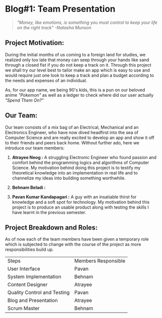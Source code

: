 # **Blog#1: Team Presentation**
> *"Money, like emotions, is something you must control to keep your life on the right track"
  -Natasha Munson*


## Project Motivation:

During the initial months of us coming to a foreign land for studies, we realized only too late that money can seep through your hands like sand through a closed fist if you do not keep a track on it. Through this project we shall try our level best to tailor make an app which is easy to use and would require just one look to keep a track and plan a budget according to the needs and expenses of an individual.

As, for our app name, we being 90's kids, this is a pun on our beloved anime *"Pokemon"* as well as a ledger to check where did our user actually *"Spend Them On?"*

## Our Team:

Our team consists of a mix bag of an Electrical, Mechanical and an Electronics Engineer, who have now dived headfirst into the sea of Computer Science and are  really excited to develop an app and show it off to their friends and peers back home. Without further ado, here we introduce our team members:

1. **Atrayee Neog :** A struggling Electronic Engineer who found passion and comfort behind the programming logics and algorithms of Computer Science. My motivation behind doing this project is to testify my theoretical knowledge into an implementation in real life and to channelize my ideas into building something worthwhile.

2. **Behnam Beladi :**

3. **Pavan Kumar Kandapagari :** A guy with an insatiable thirst for knowledge and a soft spot for technology. My motivation behind this project is to produce an usable product along with testing the skills I have learnt in the previous semester.

## Project Breakdown and Roles:

As of now each of the team members have been given a temporary role which is subjected to change with the course of the project as more responsibilities build up.

<table>
<tr>
<td>Steps</td>
<td>Members Responsible</td>
</tr>
<tr>
<td>User Interface</td>
<td>Pavan </td>
</tr>
<tr>
<td>System Implementation</td>
<td>Behnam</td>
</tr>
<tr>
<td>Content Designer</td>
<td>Atrayee </td>
</tr>
<tr>
<td>Quality Control and Testing</td>
<td>Pavan</td>
</tr>
<tr>
<td>Blog and Presentation</td>
<td>Atrayee </td>
</tr>
<tr>
<td>Scrum Master</td>
<td>Behnam</td>
</tr>

</table>
